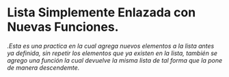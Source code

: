 # Lista Simplemente Enlazada con Nuevas Funciones.

_.Esta es una practica en la cual agrega nuevos elementos a la lista antes ya definida, sin repetir los elementos que ya existen en la lista, también se agrego una función la cual devuelve la misma lista de tal forma que la pone de manera descendemte._